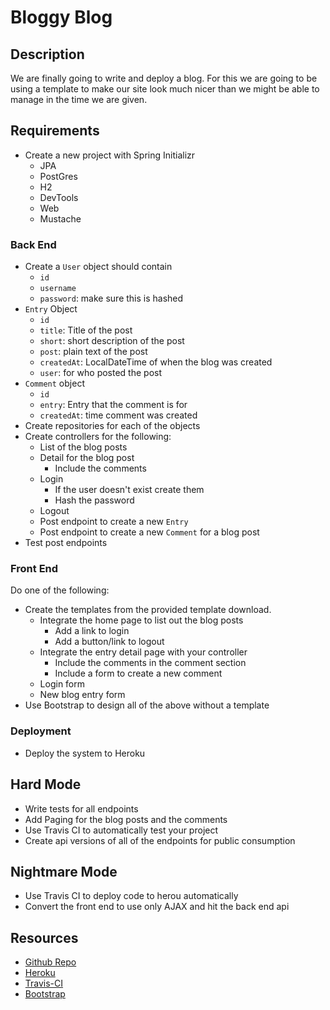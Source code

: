 # Bloggy Blog

## Description
We are finally going to write and deploy a blog.  For this we are going to be using a template to make our site look much nicer than we might be able to manage
in the time we are given.

## Requirements
* Create a new project with Spring Initializr
	* JPA
	* PostGres
	* H2
	* DevTools
	* Web
	* Mustache

### Back End
* Create a `User` object should contain
	* `id`
	* `username`
	* `password`: make sure this is hashed
* `Entry` Object
	* `id`
	* `title`: Title of the post
	* `short`: short description of the post
	* `post`: plain text of the post
	* `createdAt`: LocalDateTime of when the blog was created
	* `user`: for who posted the post
* `Comment` object
	* `id`
	* `entry`: Entry that the comment is for
	* `createdAt`: time comment was created
* Create repositories for each of the objects
* Create controllers for the following:
	* List of the blog posts
	* Detail for the blog post
		* Include the comments
	* Login
		* If the user doesn't exist create them
		* Hash the password
	* Logout
	* Post endpoint to create a new `Entry`
	* Post endpoint to create a new `Comment` for a blog post
* Test post endpoints

### Front End
Do one of the following:
* Create the templates from the provided template download.
	* Integrate the home page to list out the blog posts
		* Add a link to login
		* Add a button/link to logout
	* Integrate the entry detail page with your controller
		* Include the comments in the comment section
		* Include a form to create a new comment
	* Login form
	* New blog entry form
* Use Bootstrap to design all of the above without a template

### Deployment 
* Deploy the system to Heroku

## Hard Mode
* Write tests for all endpoints
* Add Paging for the blog posts and the comments
* Use Travis CI to automatically test your project
* Create api versions of all of the endpoints for public consumption

## Nightmare Mode
* Use Travis CI to deploy code to herou automatically
* Convert the front end to use only AJAX and hit the back end api

## Resources
* [Github Repo](https://github.com/tiy-lv-java-2016-11/blogging)
* [Heroku](https://dashboard.heroku.com/)
* [Travis-CI](https://travis-ci.org/)
* [Bootstrap](http://getbootstrap.com/)
